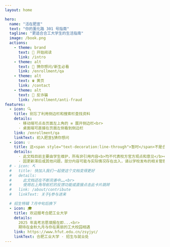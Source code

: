 ```yaml
---
layout: home

hero:
  name: "活在肥宣"
  text: "你的薰化路 301 号指南"
  tagline: "更适合合工大学生的生活指南"
  image: /book.png
  actions:
    - theme: brand
      text: 📖 开始阅读
      link: /intro
    - theme: alt
      text: 🤔 猜你想问/新生必看
      link: /enrollment/qa
    - theme: alt
      text: ☎️ 黄页
      link: /contact
    - theme: alt
      text: 👮 反诈骗
      link: /enrollment/anti-fraud
features:
  - icon: 🔍
    title: 别忘了利用侧边栏和搜索栏查找资料
    details: 
      · 移动端可点击页面左上角的 ≡ 展开侧边栏<br>
      · 桌面端可直接在页面左侧看到侧边栏
    link: /enrollment/qa
    linkText: 初入肥宣§猜你想问
  - icon: 💡
    title: 这<span style="text-decoration:line-through">暂时</span>不是合肥工业大学的官方文档
    details: 
      · 此文档目前主要由学生维护，所有非引用内容<b>均不代表校方官方观点和意见</b><br>
      · 因更新滞后或其他问题，部分内容可能与实际情况存在出入，请以学校发布的相关管理办法为准
  # - icon: ⛏️
  #   title: 快加入我们一起使这个文档变得更好
  #   details: 
  #     此文档还在不断完善中……<br>
  #     使用右上角导航栏的反馈功能或直接点击此卡片跳转
  #   link: /about/contribute
  #   linkText: 关于§参与进来

  # 招生特辑 7月中旬后换下
  - icon: 🎓
    title: 欢迎报考合肥工业大学
    details: 
      2025 年高考志愿填报在即...<br>
      期待在金秋九月与你在美丽的工大校园相遇
    link: https://www.hfut.edu.cn/zsyjyc/
    linkText: 合肥工业大学 · 招生与就业处
---
```

